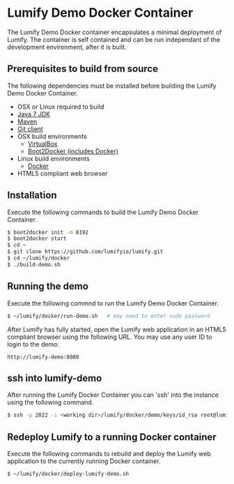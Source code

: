 # Lumify Demo Docker Container
The Lumify Demo Docker container encapsulates a minimal deployment of Lumify.  The container is self contained and can be run independant of the development environment, after it is built.  

## Prerequisites to build from source
The following dependencies must be installed before building the Lumify Demo Docker Container.

- OSX or Linux required to build
- [Java 7 JDK](http://www.oracle.com/technetwork/java/javase/downloads)
- [Maven](https://maven.apache.org/)
- [Git client](http://git-scm.com/)
- OSX build environments
	- [VirtualBox](https://www.virtualbox.org/)
	- [Boot2Docker (includes Docker)](http://boot2docker.io/)
- Linux build environments
	- [Docker](https://www.docker.com/)
- HTML5 compliant web browser

## Installation
Execute the following commands to build the Lumify Demo Docker Container.

```sh
$ boot2docker init -m 8192
$ boot2docker start 
$ cd ~
$ git clone https://github.com/lumifyio/lumify.git
$ cd ~/lumify/docker
$ ./build-demo.sh
```

## Running the demo
Execute the following commnd to run the Lumify Demo Docker Container.

```sh
$ ~/lumify/docker/run-demo.sh   # may need to enter sudo password
```

After Lumify has fully started, open the Lumify web application in an HTML5 compliant browser using the following URL.  You may use any user ID to login to the demo.

```
http://lumify-demo:8080
```

## ssh into lumify-demo
After running the Lumify Docker Container you can 'ssh' into the instance using the following command.

```sh
$ ssh -p 2022 -i <working dir>/lumify/docker/demo/keys/id_rsa root@lumify-demo
```

## Redeploy Lumify to a running Docker container
Execute the following commands to rebuild and deploy the Lumify web application to the currently running Docker container.

```sh
$ ~/lumify/docker/deploy-lumify-demo.sh
```
